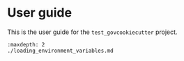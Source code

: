 # User guide

This is the user guide for the `test_govcookiecutter` project.

```{toctree}
:maxdepth: 2
./loading_environment_variables.md
```
